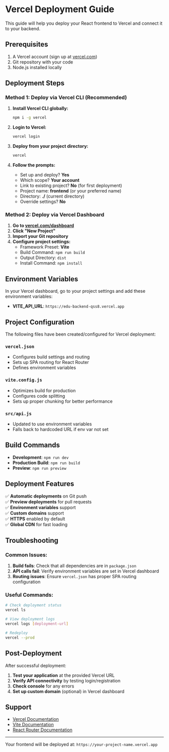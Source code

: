 # Vercel Deployment Guide

This guide will help you deploy your React frontend to Vercel and connect it to your backend.

## Prerequisites

1. A Vercel account (sign up at [vercel.com](https://vercel.com))
2. Git repository with your code
3. Node.js installed locally

## Deployment Steps

### Method 1: Deploy via Vercel CLI (Recommended)

1. **Install Vercel CLI globally:**
   ```bash
   npm i -g vercel
   ```

2. **Login to Vercel:**
   ```bash
   vercel login
   ```

3. **Deploy from your project directory:**
   ```bash
   vercel
   ```

4. **Follow the prompts:**
   - Set up and deploy? **Yes**
   - Which scope? **Your account**
   - Link to existing project? **No** (for first deployment)
   - Project name: **frontend** (or your preferred name)
   - Directory: **./** (current directory)
   - Override settings? **No**

### Method 2: Deploy via Vercel Dashboard

1. **Go to [vercel.com/dashboard](https://vercel.com/dashboard)**
2. **Click "New Project"**
3. **Import your Git repository**
4. **Configure project settings:**
   - Framework Preset: **Vite**
   - Build Command: `npm run build`
   - Output Directory: `dist`
   - Install Command: `npm install`

## Environment Variables

In your Vercel dashboard, go to your project settings and add these environment variables:

- **VITE_API_URL**: `https://edu-backend-qss8.vercel.app`

## Project Configuration

The following files have been created/configured for Vercel deployment:

### `vercel.json`
- Configures build settings and routing
- Sets up SPA routing for React Router
- Defines environment variables

### `vite.config.js`
- Optimizes build for production
- Configures code splitting
- Sets up proper chunking for better performance

### `src/api.js`
- Updated to use environment variables
- Falls back to hardcoded URL if env var not set

## Build Commands

- **Development**: `npm run dev`
- **Production Build**: `npm run build`
- **Preview**: `npm run preview`

## Deployment Features

✅ **Automatic deployments** on Git push  
✅ **Preview deployments** for pull requests  
✅ **Environment variables** support  
✅ **Custom domains** support  
✅ **HTTPS** enabled by default  
✅ **Global CDN** for fast loading  

## Troubleshooting

### Common Issues:

1. **Build fails**: Check that all dependencies are in `package.json`
2. **API calls fail**: Verify environment variables are set in Vercel dashboard
3. **Routing issues**: Ensure `vercel.json` has proper SPA routing configuration

### Useful Commands:

```bash
# Check deployment status
vercel ls

# View deployment logs
vercel logs [deployment-url]

# Redeploy
vercel --prod
```

## Post-Deployment

After successful deployment:

1. **Test your application** at the provided Vercel URL
2. **Verify API connectivity** by testing login/registration
3. **Check console** for any errors
4. **Set up custom domain** (optional) in Vercel dashboard

## Support

- [Vercel Documentation](https://vercel.com/docs)
- [Vite Documentation](https://vitejs.dev/guide/)
- [React Router Documentation](https://reactrouter.com/)

---

Your frontend will be deployed at: `https://your-project-name.vercel.app`
